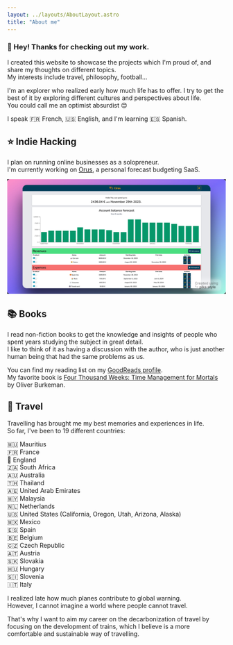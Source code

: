 ```yaml
---
layout: ../layouts/AboutLayout.astro
title: "About me"
---
```




### 👋 Hey! Thanks for checking out my work.

I created this website to showcase the projects which I'm proud of, and share my thoughts on different topics.\
My interests include travel, philosophy, football...

I'm an explorer who realized early how much life has to offer.
I try to get the best of it by exploring different cultures and perspectives about life.\
You could call me an optimist absurdist 😊

I speak 🇫🇷 French, 🇺🇸 English, and I'm learning 🇪🇸 Spanish.


## ⭐ Indie Hacking

I plan on running online businesses as a solopreneur.\
I'm currently working on [Orus](https://www.orus.software/?utm_source=julien_pause_website), a personal forecast budgeting SaaS.

[![Orus](../assets/images/orus_app_screenshot_opengraph.jpg)](https://www.orus.software/?utm_source=julien_pause_website)

## 📚 Books

I read non-fiction books to get the knowledge and insights of people who spent years studying
the subject in great detail. \
I like to think of it as having a discussion with the author, who is just another human being that had the same problems as us.

You can find my reading list on my [GoodReads profile](https://www.goodreads.com/user/show/140095001-julien-pause).\
My favorite book is [Four Thousand Weeks: Time Management for Mortals](https://www.oliverburkeman.com/books) by Oliver Burkeman.

## 🚄 Travel

Travelling has brought me my best memories and experiences in life.\
So far, I've been to 19 different countries:

🇲🇺 Mauritius \
🇫🇷 France \
🏴󠁧󠁢󠁥󠁮󠁧󠁿 England \
🇿🇦 South Africa \
🇦🇺 Australia \
🇹🇭 Thailand \
🇦🇪 United Arab Emirates \
🇲🇾 Malaysia \
🇳🇱 Netherlands \
🇺🇸 United States (California, Oregon, Utah, Arizona, Alaska) \
🇲🇽 Mexico \
🇪🇸 Spain \
🇧🇪 Belgium \
🇨🇿 Czech Republic \
🇦🇹 Austria \
🇸🇰 Slovakia \
🇭🇺 Hungary \
🇸🇮 Slovenia \
🇮🇹 Italy

I realized late how much planes contribute to global warning. \
However, I cannot imagine a world where people cannot travel.

That's why I want to aim my career on the decarbonization of travel by focusing
on the development of trains, which I believe is a more comfortable and sustainable way of travelling.